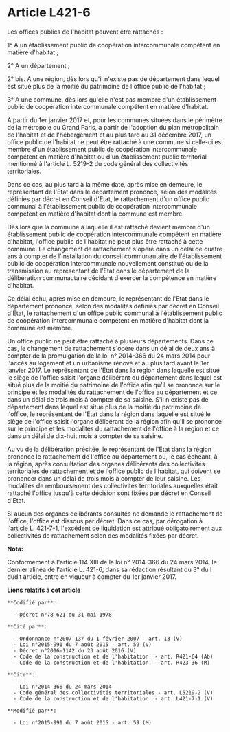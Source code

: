 # Article L421-6

Les offices publics de l'habitat peuvent être rattachés : 

1° A un établissement public de coopération intercommunale compétent en matière d'habitat ; 

2° A un département ; 

2° bis. A une région, dès lors qu'il n'existe pas de département dans lequel est situé plus de la moitié du patrimoine de
l'office public de l'habitat ; 

3° A une commune, dès lors qu'elle n'est pas membre d'un établissement public de coopération intercommunale compétent en
matière d'habitat. 

A partir du 1er janvier 2017 et, pour les communes situées dans le périmètre de la métropole du Grand Paris, à partir de
l'adoption du plan métropolitain de l'habitat et de l'hébergement et au plus tard au 31 décembre 2017, un office public de
l'habitat ne peut être rattaché à une commune si celle-ci est membre d'un établissement public de coopération intercommunale
compétent en matière d'habitat ou d'un établissement public territorial mentionné à l'article L. 5219-2 du code général des
collectivités territoriales. 

Dans ce cas, au plus tard à la même date, après mise en demeure, le représentant de l'Etat dans le département prononce,
selon des modalités définies par décret en Conseil d'Etat, le rattachement d'un office public communal à l'établissement
public de coopération intercommunale compétent en matière d'habitat dont la commune est membre. 

Dès lors que la commune à laquelle il est rattaché devient membre d'un établissement public de coopération intercommunale
compétent en matière d'habitat, l'office public de l'habitat ne peut plus être rattaché à cette commune. Le changement de
rattachement s'opère dans un délai de quatre ans à compter de l'installation du conseil communautaire de l'établissement
public de coopération intercommunale nouvellement constitué ou de la transmission au représentant de l'Etat dans le
département de la délibération communautaire décidant d'exercer la compétence en matière d'habitat. 

Ce délai échu, après mise en demeure, le représentant de l'Etat dans le département prononce, selon des modalités définies
par décret en Conseil d'Etat, le rattachement d'un office public communal à l'établissement public de coopération
intercommunale compétent en matière d'habitat dont la commune est membre. 

Un office public ne peut être rattaché à plusieurs départements. Dans ce cas, le changement de rattachement s'opère dans un
délai de deux ans à compter de la promulgation de la loi n° 2014-366 du 24 mars 2014 pour l'accès au logement et un urbanisme
rénové et au plus tard avant le 1er janvier 2017. Le représentant de l'Etat dans la région dans laquelle est situé le siège
de l'office saisit l'organe délibérant du département dans lequel est situé plus de la moitié du patrimoine de l'office afin
qu'il se prononce sur le principe et les modalités du rattachement de l'office au département et ce dans un délai de trois
mois à compter de sa saisine. S'il n'existe pas de département dans lequel est situé plus de la moitié du patrimoine de
l'office, le représentant de l'Etat dans la région dans laquelle est situé le siège de l'office saisit l'organe délibérant de
la région afin qu'il se prononce sur le principe et les modalités du rattachement de l'office à la région et ce dans un délai
de dix-huit mois à compter de sa saisine. 

Au vu de la délibération précitée, le représentant de l'Etat dans la région prononce le rattachement de l'office au
département ou, le cas échéant, à la région, après consultation des organes délibérants des collectivités territoriales de
rattachement et de l'office public de l'habitat, qui doivent se prononcer dans un délai de trois mois à compter de leur
saisine. Les modalités de remboursement des collectivités territoriales auxquelles était rattaché l'office jusqu'à cette
décision sont fixées par décret en Conseil d'Etat. 

Si aucun des organes délibérants consultés ne demande le rattachement de l'office, l'office est dissous par décret. Dans ce
cas, par dérogation à l'article L. 421-7-1, l'excédent de liquidation est attribué obligatoirement aux collectivités de
rattachement selon des modalités fixées par décret.

**Nota:**

Conformément à l'article 114 XIII de la loi n° 2014-366 du 24 mars 2014, le dernier alinéa de l'article L. 421-6, dans sa
rédaction résultant du 3° du I dudit article, entre en vigueur à compter du 1er janvier 2017.

**Liens relatifs à cet article**

	**Codifié par**:

	  - Décret n°78-621 du 31 mai 1978

	**Cité par**:

	  - Ordonnance n°2007-137 du 1 février 2007 - art. 13 (V)
	  - Loi n°2015-991 du 7 août 2015 - art. 59 (V)
	  - Décret n°2016-1142 du 23 août 2016 (V)
	  - Code de la construction et de l'habitation. - art. R421-64 (Ab)
	  - Code de la construction et de l'habitation. - art. R423-36 (M)

	**Cite**:

	  - Loi n°2014-366 du 24 mars 2014
	  - Code général des collectivités territoriales - art. L5219-2 (V)
	  - Code de la construction et de l'habitation. - art. L421-7-1 (V)

	**Modifié par**:

	  - Loi n°2015-991 du 7 août 2015 - art. 59 (M)
